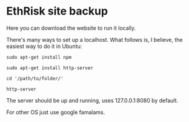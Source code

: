# EthRisk site backup

Here you can download the website to run it locally.

There's many ways to set up a localhost. What follows is, I believe, the easiest way to do it in Ubuntu:

```
sudo apt-get install npm

sudo apt-get install http-server

cd '/path/to/folder/'

http-server
```

The server should be up and running, uses 127.0.0.1:8080 by default.

For other OS just use google famalams.

